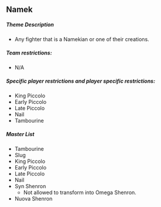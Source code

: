 ## Namek

##### Theme Description
- Any fighter that is a Namekian or one of their creations.

##### Team restrictions:
  - N/A 

##### Specific player restrictions and player specific restrictions:

- King Piccolo
- Early Piccolo
- Late Piccolo
- Nail
- Tambourine

##### Master List
- Tambourine
- Slug
- King Piccolo
- Early Piccolo
- Late Piccolo
- Nail
- Syn Shenron
   - Not allowed to transform into Omega Shenron.
- Nuova Shenron